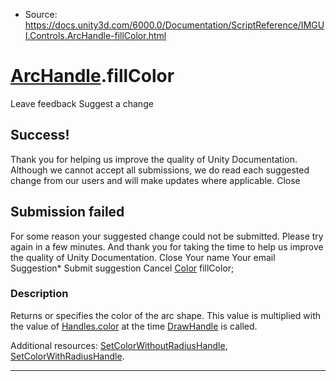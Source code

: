 * Source: https://docs.unity3d.com/6000.0/Documentation/ScriptReference/IMGUI.Controls.ArcHandle-fillColor.html

#  [ArcHandle](https://docs.unity3d.com/6000.0/Documentation/ScriptReference/IMGUI.Controls.ArcHandle.html).fillColor
Leave feedback
Suggest a change
## Success!
Thank you for helping us improve the quality of Unity Documentation. Although we cannot accept all submissions, we do read each suggested change from our users and will make updates where applicable.
Close
## Submission failed
For some reason your suggested change could not be submitted. Please <a>try again</a> in a few minutes. And thank you for taking the time to help us improve the quality of Unity Documentation.
Close
Your name Your email Suggestion* Submit suggestion
Cancel
[Color](https://docs.unity3d.com/6000.0/Documentation/ScriptReference/Color.html) fillColor; 
### Description
Returns or specifies the color of the arc shape.
This value is multiplied with the value of [Handles.color](https://docs.unity3d.com/6000.0/Documentation/ScriptReference/Handles-color.html) at the time [DrawHandle](https://docs.unity3d.com/6000.0/Documentation/ScriptReference/IMGUI.Controls.ArcHandle.DrawHandle.html) is called.  
  
Additional resources: [SetColorWithoutRadiusHandle](https://docs.unity3d.com/6000.0/Documentation/ScriptReference/IMGUI.Controls.ArcHandle.SetColorWithoutRadiusHandle.html), [SetColorWithRadiusHandle](https://docs.unity3d.com/6000.0/Documentation/ScriptReference/IMGUI.Controls.ArcHandle.SetColorWithRadiusHandle.html).
* * *
